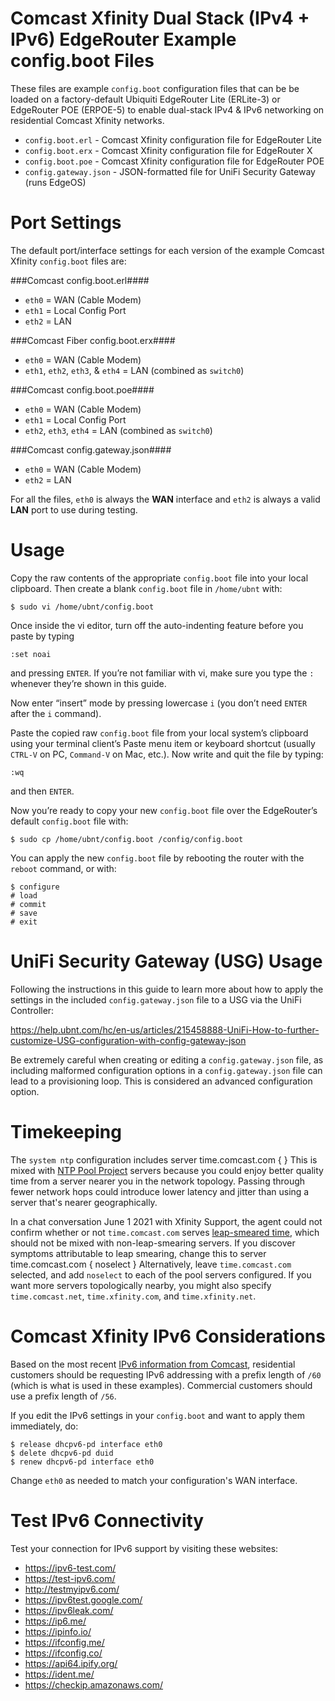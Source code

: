 # Comcast Xfinity Dual Stack (IPv4 + IPv6) EdgeRouter Example config.boot Files

These files are example `config.boot` configuration files that can be be loaded on a factory-default Ubiquiti EdgeRouter
Lite (ERLite-3) or EdgeRouter POE (ERPOE-5) to enable dual-stack IPv4 & IPv6 networking on residential Comcast Xfinity networks.

- `config.boot.erl` - Comcast Xfinity configuration file for EdgeRouter Lite
- `config.boot.erx` - Comcast Xfinity configuration file for EdgeRouter X
- `config.boot.poe` - Comcast Xfinity configuration file for EdgeRouter POE
- `config.gateway.json` - JSON-formatted file for UniFi Security Gateway (runs EdgeOS)

# Port Settings
The default port/interface settings for each version of the example Comcast Xfinity `config.boot` files are:

###Comcast config.boot.erl####
- `eth0` = WAN (Cable Modem)
- `eth1` = Local Config Port
- `eth2` = LAN

###Comcast Fiber config.boot.erx####
- `eth0` = WAN (Cable Modem)
- `eth1`, `eth2`, `eth3`, & `eth4` = LAN (combined as `switch0`)

###Comcast config.boot.poe####
- `eth0` = WAN (Cable Modem)
- `eth1` = Local Config Port
- `eth2`, `eth3`, `eth4` = LAN (combined as `switch0`)

###Comcast config.gateway.json####
- `eth0` = WAN (Cable Modem)
- `eth2` = LAN

For all the files, `eth0` is always the **WAN** interface and `eth2` is always a valid **LAN** port to use during testing.

# Usage
Copy the raw contents of the appropriate `config.boot` file into your local clipboard.
Then create a blank `config.boot` file in `/home/ubnt` with:

    $ sudo vi /home/ubnt/config.boot

Once inside the vi editor, turn off the auto-indenting feature before you paste by typing

    :set noai

and pressing `ENTER`. If you’re not familiar with vi, make sure you type the `:` whenever they’re shown in this guide.

Now enter “insert” mode by pressing lowercase `i` (you don’t need `ENTER` after the `i` command).

Paste the copied raw `config.boot` file from your local system’s clipboard using your terminal client’s
Paste menu item or keyboard shortcut (usually `CTRL-V` on PC, `Command-V` on Mac, etc.). Now write and quit
the file by typing:

    :wq

and then `ENTER`.

Now you’re ready to copy your new `config.boot` file over the EdgeRouter’s default `config.boot` file with:

    $ sudo cp /home/ubnt/config.boot /config/config.boot

You can apply the new `config.boot` file by rebooting the router with the `reboot` command, or with:

    $ configure
    # load
    # commit
    # save
    # exit

# UniFi Security Gateway (USG) Usage
Following the instructions in this guide to learn more about how to apply the settings in the included `config.gateway.json` file to a USG via the UniFi Controller:

https://help.ubnt.com/hc/en-us/articles/215458888-UniFi-How-to-further-customize-USG-configuration-with-config-gateway-json

Be extremely careful when creating or editing a `config.gateway.json` file, as including malformed configuration options in a `config.gateway.json` file can lead to a provisioning loop. This is considered an advanced configuration option.

# Timekeeping

The `system ntp` configuration includes
    server time.comcast.com {
    }
This is mixed with [NTP Pool Project](https://www.ntppool.org/) servers because you could enjoy better quality time from a server nearer you in the network topology. Passing through fewer network hops could introduce lower latency and jitter than using a server that's nearer geographically.

In a chat conversation June 1 2021 with Xfinity Support, the agent could not confirm whether or not `time.comcast.com` serves [leap-smeared time](https://docs.ntpsec.org/latest/leapsmear.html), which should not be mixed with non-leap-smearing servers. If you discover symptoms attributable to leap smearing, change this to
    server time.comcast.com {
        noselect
    }
Alternatively, leave `time.comcast.com` selected, and add `noselect` to each of the pool servers configured. If you want more servers topologically nearby, you might also specify `time.comcast.net`, `time.xfinity.com`, and `time.xfinity.net`.

# Comcast Xfinity IPv6 Considerations

Based on the most recent [IPv6 information from Comcast](http://www.comcast6.net/), residential customers should be requesting IPv6 addressing with a prefix length of `/60` (which is what is used in these examples). Commercial customers should use a prefix length of `/56`.

If you edit the IPv6 settings in your `config.boot` and want to apply them immediately, do:

    $ release dhcpv6-pd interface eth0
    $ delete dhcpv6-pd duid 
    $ renew dhcpv6-pd interface eth0

Change `eth0` as needed to match your configuration's WAN interface.

# Test IPv6 Connectivity
Test your connection for IPv6 support by visiting these websites:
* https://ipv6-test.com/
* https://test-ipv6.com/
* http://testmyipv6.com/
* https://ipv6test.google.com/
* https://ipv6leak.com/
* https://ip6.me/
* https://ipinfo.io/
* https://ifconfig.me/
* https://ifconfig.co/
* https://api64.ipify.org/
* https://ident.me/
* https://checkip.amazonaws.com/
